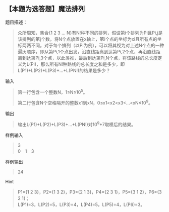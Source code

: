 ## 【本题为选答题】魔法排列

题目描述：
>众所周知，集合{1 2 3 … N}有N!种不同的排列，假设第i个排列为Pi且Pi,j是该排列的第j个数。将N个点放置在x轴上，第i个点的坐标为xi且所有点的坐标两两不同。对于每个排列（以Pi为例），可以将其视为对上述N个点的一种遍历顺序，即从第Pi,1个点出发，沿直线距离到达第Pi,2个点，再沿直线距离到达第Pi,3个点，以此类推，最后到达第Pi,N个点，将该路线的总长度定义为L(Pi)，那么所有N!种路线的总长度之和是多少，即L(P1)+L(P2)+L(P3)+...+L(PN!)的结果是多少？

输入
>第一行包含一个整数N，1≤N≤10<sup>5</sup>。
>
>第二行包含N个空格隔开的整数x1到xN，0≤x1<x2<x3<...<xN≤10<sup>9</sup>。

输出
>输出L(P1)+L(P2)+L(P3)+...+L(PN!)对10<sup>9</sup>+7取模后的结果。


样例输入
>3  
>0　1　3

样例输出
>24

Hint
>P1={1 2 3}，P2={1 3 2}，P3={2 1 3}，P4={2 3 1}，P5={3 1 2}，P6={3 2 1}；  
L(P1)=3，L(P2)=5，L(P3)=4，L(P4)=5，L(P5)=4，L(P6)=3。